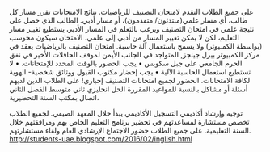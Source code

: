 على جميع الطلاب التقدم لامتحان التصنيف للرياضيات. نتائج الامتحانات تقرر مسار كل طالب، أي مسار علمي(مبتدئون/ متقدمون)، أو مسار أدبي. الطالب الذي حصل على نتيجة علمي في امتحان التصنيف ويرغب بالتعلم في المسار الأدبي يستطيع تغيير مسار التعليم، لكن لا يمكن تغيير المسار من أدبي إلى علمي. الامتحان سيكون محوسب (بواسطة الكمبيوتر) ولا يسمح باستعمال آلة حاسبة.
امتحان التصنيف بالرياضيات يعقد في مركز الكمبيوتر بيرل جينجز, المتواجد في الجانب الأيمن لموقف الحافلات الأخير في نفق الحرم الجامعي على جبل سكوبس
•	يجب الحضور بالوقت المحدد للإمتحانات.
•	لا تستطيع استعمال الحاسبة الآلية
•	 يجب إحضار مكتوب القبول ووثائق شخصية- الهوية لكافة الامتحانات.
الحضور لجميع امتحانات التصنيف إجباري! على الطلاب الذين لديهم أسئلة أو مشاكل بالنسبة للمواعيد المقررة الحل انجليزي ثاني متوسط الفصل الثاني اتصال بمكتب السنة التحضيرية، 

توجيه وإرشاد أكاديمي
التسجيل الأكاديمي يبدأ خلال المعهد الصيفي. لجميع الطلاب تخصص مستشارة لمساعدتهم في تحضير برنامج التعليم الخاص بهم ومرافقتهم خلال السنة التعليمية. على جميع الطلاب حضور الاجتماع الإرشادي العام ولقاء مستشارتهم.
http://students-uae.blogspot.com/2016/02/inglish.html
